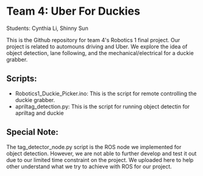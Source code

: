 # Team 4: Uber For Duckies
Students: Cynthia Li, Shinny Sun

This is the Github repository for team 4's Robotics 1 final project. Our project
is related to automouns driving and Uber. We explore the idea of object detection,
lane following, and the mechanical/electrical for a duckie grabber. 

Scripts:
--------
- Robotics1_Duckie_Picker.ino: This is the script for remote controlling the duckie grabber. 
- apriltag_detection.py: This is the script for running object detectin for apriltag and duckie

Special Note:
--------------
The tag_detector_node.py script is the ROS node we implemented for object detection. However, we are
not able to further develop and test it out due to our limited time constraint on the project. We uploaded here to help other understand what we try to achieve with ROS for our project. 

